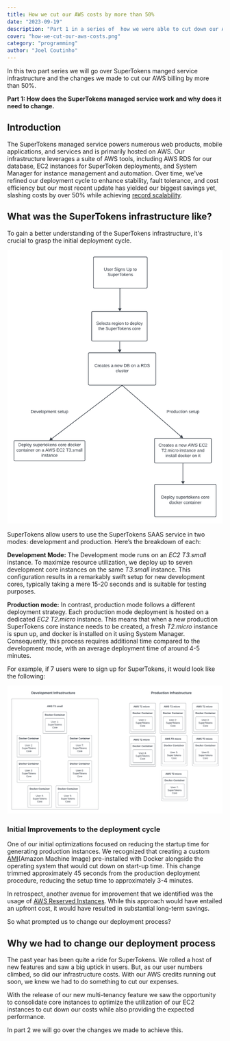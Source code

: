 ```yaml
---
title: How we cut our AWS costs by more than 50%
date: "2023-09-19"
description: "Part 1 in a series of  how we were able to cut down our AWS infrastructure costs by more than 50%"
cover: "how-we-cut-our-aws-costs.png"
category: "programming"
author: "Joel Coutinho"
---
```


In this two part series we will go over SuperTokens manged service infrastructure and the changes we made to cut our AWS billing by more than 50%. 

**Part 1: How does the SuperTokens managed service work and why does it need to change.**

## Introduction

The SuperTokens managed service powers numerous web products, mobile applications, and services and is primarily hosted on AWS. Our infrastructure leverages a suite of AWS tools, including AWS RDS for our database, EC2 instances for SuperToken deployments, and System Manager for instance management and automation. Over time, we've refined our deployment cycle to enhance stability, fault tolerance, and cost efficiency but our most recent update has yielded our biggest savings yet, slashing costs by over 50% while achieving [record scalability](https://twitter.com/supertokensio/status/1701600309397852270). 


## What was the SuperTokens infrastructure like?

To gain a better understanding of the SuperTokens infrastructure, it's crucial to grasp the initial deployment cycle. 

![SuperTokens Deployment process](./supertokens-deployment-process.png)

SuperTokens allow users to use the SuperTokens SAAS service in two modes: development and production. Here’s the breakdown of each:

**Development Mode:**
The Development mode runs on an *EC2 T3.small* instance. To maximize resource utilization, we deploy up to seven development core instances on the same *T3.small* instance. This configuration results in a remarkably swift setup for new development cores, typically taking a mere 15-20 seconds and is suitable for testing purposes.

**Production mode:**
In contrast, production mode follows a different deployment strategy. Each production mode deployment is hosted on a dedicated *EC2 T2.micro* instance. This means that when a new production SuperTokens core instance needs to be created, a fresh *T2.micro* instance is spun up, and docker is installed on it using System Manager. Consequently, this process requires additional time compared to the development mode, with an average deployment time of around 4-5 minutes.


For example, if 7 users were to sign up for SuperTokens, it would look like the following:

![SuperTokens example Infrastructure](./supertokens-example-infrastructure.png)

### Initial Improvements to the deployment cycle

One of our initial optimizations focused on reducing the startup time for generating production instances. We recognized that creating a custom [AMI](https://docs.aws.amazon.com/AWSEC2/latest/UserGuide/AMIs.html)(Amazon Machine Image) pre-installed with Docker alongside the operating system that would cut down on start-up time. This change trimmed approximately 45 seconds from the production deployment procedure, reducing the setup time to approximately 3-4 minutes.

In retrospect, another avenue for improvement that we identified was the usage of [AWS Reserved Instances](https://aws.amazon.com/ec2/pricing/reserved-instances/). While this approach would have entailed an upfront cost, it would have resulted in substantial long-term savings.

So what prompted us to change our deployment process?

## Why we had to change our deployment process
The past year has been quite a ride for SuperTokens. We rolled a host of new features and saw a big uptick in users. But, as our user numbers climbed, so did our infrastructure costs. With our AWS credits running out soon, we knew we had to do something to cut our expenses.

With the release of our new multi-tenancy feature  we saw the opportunity to consolidate core instances to optimize the utilization of our EC2 instances to cut down our costs while also providing the expected performance. 

In part 2 we will go over the changes we made to achieve this. 


